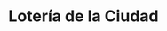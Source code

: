 ---
title: "Lotería de la Ciudad"
url: /ciudad-autonoma-de-buenos-aires/loteria-de-la-ciudad-capitan-general-ramon-freire/
shop: lotería
---